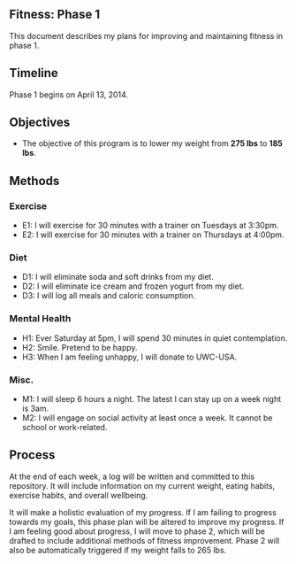 Fitness: Phase 1
----------------

This document describes my plans for improving and maintaining fitness in phase 1.

## Timeline
Phase 1 begins on April 13, 2014.

## Objectives

 - The objective of this program is to lower my weight from **275 lbs** to **185 lbs**.

## Methods
### Exercise

- E1: I will exercise for 30 minutes with a trainer on Tuesdays at 3:30pm.
- E2: I will exercise for 30 minutes with a trainer on Thursdays at 4:00pm.

### Diet

- D1: I will eliminate soda and soft drinks from my diet.
- D2: I will eliminate ice cream and frozen yogurt from my diet.
- D3: I will log all meals and caloric consumption.

### Mental Health

- H1: Ever Saturday at 5pm, I will spend 30 minutes in quiet contemplation.
- H2: Smile. Pretend to be happy.
- H3: When I am feeling unhappy, I will donate to UWC-USA.

### Misc.

- M1: I will sleep 6 hours a night. The latest I can stay up on a week night is 3am.
- M2: I will engage on social activity at least once a week. It cannot be school or work-related.

## Process
At the end of each week, a log will be written and committed to this repository. It will include information on my current weight, eating habits, exercise habits, and overall wellbeing.

It will make a holistic evaluation of my progress. If I am failing to progress towards my goals, this phase plan will be altered to improve my progress. If I am feeling good about progress, I will move to phase 2, which will be drafted to include additional methods of fitness improvement. Phase 2 will also be automatically triggered if my weight falls to 265 lbs.